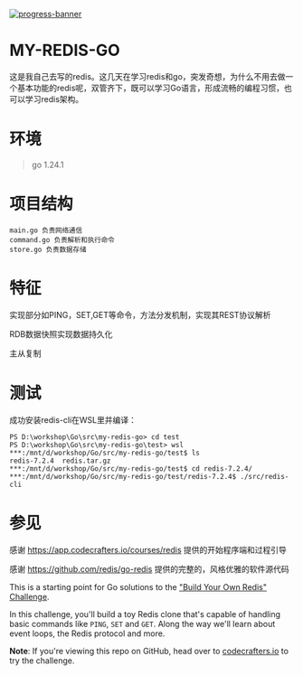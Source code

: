 [![progress-banner](https://backend.codecrafters.io/progress/redis/c345ba5f-f1c6-435d-9c1d-ba99d523bb60)](https://app.codecrafters.io/users/codecrafters-bot?r=2qF)

# MY-REDIS-GO

这是我自己去写的redis。这几天在学习redis和go，突发奇想，为什么不用去做一个基本功能的redis呢，双管齐下，既可以学习Go语言，形成流畅的编程习惯，也可以学习redis架构。



# 环境

> go 1.24.1



# 项目结构

```
main.go 负责网络通信
command.go 负责解析和执行命令
store.go 负责数据存储
```



# 特征

实现部分如PING，SET,GET等命令，方法分发机制，实现其REST协议解析

RDB数据快照实现数据持久化

主从复制




# 测试

成功安装redis-cli在WSL里并编译：

```
PS D:\workshop\Go\src\my-redis-go> cd test
PS D:\workshop\Go\src\my-redis-go\test> wsl
***:/mnt/d/workshop/Go/src/my-redis-go/test$ ls
redis-7.2.4  redis.tar.gz
***:/mnt/d/workshop/Go/src/my-redis-go/test$ cd redis-7.2.4/
***:/mnt/d/workshop/Go/src/my-redis-go/test/redis-7.2.4$ ./src/redis-cli
```



# 参见

感谢 https://app.codecrafters.io/courses/redis 提供的开始程序端和过程引导

感谢 https://github.com/redis/go-redis 提供的完整的，风格优雅的软件源代码

This is a starting point for Go solutions to the
["Build Your Own Redis" Challenge](https://codecrafters.io/challenges/redis).

In this challenge, you'll build a toy Redis clone that's capable of handling
basic commands like `PING`, `SET` and `GET`. Along the way we'll learn about
event loops, the Redis protocol and more.

**Note**: If you're viewing this repo on GitHub, head over to
[codecrafters.io](https://codecrafters.io) to try the challenge.